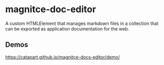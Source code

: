 # magnitce-doc-editor
A custom HTMLElement that manages markdown files in a collection that can be exported as application documentation for the web. 

## Demos
https://catapart.github.io/magnitce-docs-editor/demo/
